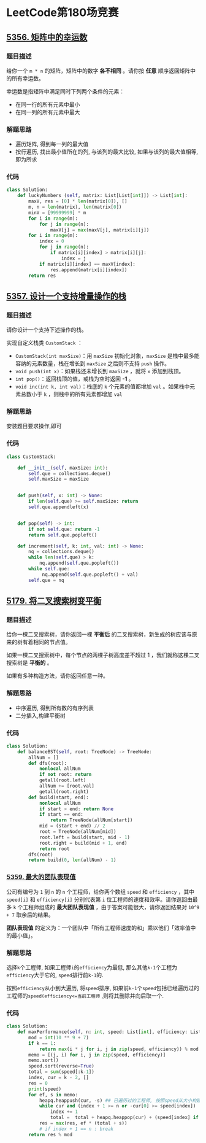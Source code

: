 # LeetCode第180场竞赛

## [5356. 矩阵中的幸运数](https://leetcode-cn.com/problems/lucky-numbers-in-a-matrix/)

###  题目描述

给你一个 `m * n` 的矩阵，矩阵中的数字 **各不相同** 。请你按 **任意** 顺序返回矩阵中的所有幸运数。

幸运数是指矩阵中满足同时下列两个条件的元素：

- 在同一行的所有元素中最小
- 在同一列的所有元素中最大

### 解题思路

- 遍历矩阵, 得到每一列的最大值
- 按行遍历, 找出最小值所在的列, 与该列的最大比较, 如果与该列的最大值相等,即为所求

### 代码

```python
class Solution:
    def luckyNumbers (self, matrix: List[List[int]]) -> List[int]:
        maxV, res = [0] * len(matrix[0]), []       
        m, n = len(matrix), len(matrix[0])
        minV = [99999999] * m
        for i in range(m):
            for j in range(n):
                maxV[j] = max(maxV[j], matrix[i][j])          
        for i in range(m):
            index = 0
            for j in range(n):       
                if matrix[i][index] > matrix[i][j]:
                    index = j
            if matrix[i][index] == maxV[index]:
                res.append(matrix[i][index])
        return res
```

##  [5357. 设计一个支持增量操作的栈](https://leetcode-cn.com/problems/design-a-stack-with-increment-operation/)

### 题目描述

请你设计一个支持下述操作的栈。

实现自定义栈类 `CustomStack` ：

- `CustomStack(int maxSize)`：用 `maxSize` 初始化对象，`maxSize` 是栈中最多能容纳的元素数量，栈在增长到 `maxSize` 之后则不支持 `push` 操作。
- `void push(int x)`：如果栈还未增长到 `maxSize` ，就将 `x` 添加到栈顶。
- `int pop()`：返回栈顶的值，或栈为空时返回 **-1** 。
- `void inc(int k, int val)`：栈底的 `k` 个元素的值都增加 `val` 。如果栈中元素总数小于 `k` ，则栈中的所有元素都增加 `val` 

### 解题思路
安装题目要求操作,即可

### 代码

```python
class CustomStack:

    def __init__(self, maxSize: int):
        self.que = collections.deque()
        self.maxSize = maxSize


    def push(self, x: int) -> None:
        if len(self.que) >= self.maxSize: return
        self.que.appendleft(x)


    def pop(self) -> int:
        if not self.que: return -1
        return self.que.popleft()

    def increment(self, k: int, val: int) -> None:
        nq = collections.deque()
        while len(self.que) > k:
            nq.append(self.que.popleft())
        while self.que:
             nq.append(self.que.popleft() + val)
        self.que = nq
```

## [5179. 将二叉搜索树变平衡](https://leetcode-cn.com/problems/balance-a-binary-search-tree/)

### 题目描述

给你一棵二叉搜索树，请你返回一棵 **平衡后** 的二叉搜索树，新生成的树应该与原来的树有着相同的节点值。

如果一棵二叉搜索树中，每个节点的两棵子树高度差不超过 1 ，我们就称这棵二叉搜索树是 **平衡的** 。

如果有多种构造方法，请你返回任意一种。

### 解题思路

- 中序遍历, 得到所有数的有序列表
- 二分插入,构建平衡树

### 代码

```python
class Solution:
    def balanceBST(self, root: TreeNode) -> TreeNode:
        allNum = []
        def dfs(root):
            nonlocal allNum
            if not root: return
            getall(root.left)
            allNum += [root.val]
            getall(root.right)
        def build(start, end):
            nonlocal allNum
            if start > end: return None
            if start == end:
                return TreeNode(allNum[start])
            mid = (start + end) // 2
            root = TreeNode(allNum[mid])
            root.left = build(start, mid - 1)
            root.right = build(mid + 1, end)
            return root
        dfs(root)
        return build(0, len(allNum) - 1)
```

 ### [5359. 最大的团队表现值](https://leetcode-cn.com/problems/maximum-performance-of-a-team/)

公司有编号为 `1` 到 `n` 的 `n` 个工程师，给你两个数组 `speed` 和 `efficiency` ，其中 `speed[i]` 和 `efficiency[i]` 分别代表第 `i` 位工程师的速度和效率。请你返回由最多 `k` 个工程师组成的 **最大团队表现值** ，由于答案可能很大，请你返回结果对 `10^9 + 7` 取余后的结果。

**团队表现值** 的定义为：一个团队中「所有工程师速度的和」乘以他们「效率值中的最小值」。

### 解题思路

选择`k`个工程师, 如果工程师`i`的`efficiency`为最低, 那么其他`k-1`个工程为`efficiency`大于它的, `speed`排行前`k-1`的.

按照`efficiency`从小到大遍历, 将`speed`排序, 如果前`k-1`个`speed`包括已经遍历过的工程师的`speed(efficiency<=当前工程师` ,则将其删除并向后取一个.


### 代码

```python
class Solution:
    def maxPerformance(self, n: int, speed: List[int], efficiency: List[int], k: int) -> int:
        mod = int(10 ** 9 + 7)
        if k == 1:
            return max(i * j for i, j in zip(speed, efficiency)) % mod
        memo = [(j, i) for i, j in zip(speed, efficiency)]
        memo.sort()
        speed.sort(reverse=True)
        total = sum(speed[:k-1])
        index, cur = k - 2, []
        res = 0
        print(speed)
        for ef, s in memo:
            heapq.heappush(cur, -s) ## 已遍历过的工程师, 按照speed从大小构建大根堆
            while cur and (index + 1 >= n or -cur[0] >= speed[index]) : # 判断已经遍历过的工程师,是否存在选择的k-1个工程师中,存在将其删除,并按照speed大小,向后取一个
                index += 1
                total =  total + heapq.heappop(cur) + (speed[index] if index < n else 0)
            res = max(res, ef * (total + s))
            # if index + 1 == n : break
        return res % mod
```



